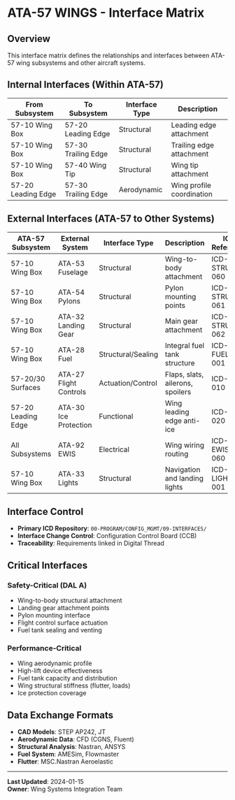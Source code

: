 # ATA-57 WINGS - Interface Matrix

## Overview

This interface matrix defines the relationships and interfaces between ATA-57 wing subsystems and other aircraft systems.

## Internal Interfaces (Within ATA-57)

| From Subsystem | To Subsystem | Interface Type | Description |
|----------------|--------------|----------------|-------------|
| 57-10 Wing Box | 57-20 Leading Edge | Structural | Leading edge attachment |
| 57-10 Wing Box | 57-30 Trailing Edge | Structural | Trailing edge attachment |
| 57-10 Wing Box | 57-40 Wing Tip | Structural | Wing tip attachment |
| 57-20 Leading Edge | 57-30 Trailing Edge | Aerodynamic | Wing profile coordination |

## External Interfaces (ATA-57 to Other Systems)

| ATA-57 Subsystem | External System | Interface Type | Description | ICD Reference |
|------------------|-----------------|----------------|-------------|---------------|
| 57-10 Wing Box | ATA-53 Fuselage | Structural | Wing-to-body attachment | ICD-STRUCT-060 |
| 57-10 Wing Box | ATA-54 Pylons | Structural | Pylon mounting points | ICD-STRUCT-061 |
| 57-10 Wing Box | ATA-32 Landing Gear | Structural | Main gear attachment | ICD-STRUCT-062 |
| 57-10 Wing Box | ATA-28 Fuel | Structural/Sealing | Integral fuel tank structure | ICD-FUEL-001 |
| 57-20/30 Surfaces | ATA-27 Flight Controls | Actuation/Control | Flaps, slats, ailerons, spoilers | ICD-FCS-010 |
| 57-20 Leading Edge | ATA-30 Ice Protection | Functional | Wing leading edge anti-ice | ICD-ICE-020 |
| All Subsystems | ATA-92 EWIS | Electrical | Wing wiring routing | ICD-EWIS-060 |
| 57-10 Wing Box | ATA-33 Lights | Structural | Navigation and landing lights | ICD-LIGHTS-001 |

## Interface Control

- **Primary ICD Repository**: `00-PROGRAM/CONFIG_MGMT/09-INTERFACES/`
- **Interface Change Control**: Configuration Control Board (CCB)
- **Traceability**: Requirements linked in Digital Thread

## Critical Interfaces

### Safety-Critical (DAL A)
- Wing-to-body structural attachment
- Landing gear attachment points
- Pylon mounting interface
- Flight control surface actuation
- Fuel tank sealing and venting

### Performance-Critical
- Wing aerodynamic profile
- High-lift device effectiveness
- Fuel tank capacity and distribution
- Wing structural stiffness (flutter, loads)
- Ice protection coverage

## Data Exchange Formats

- **CAD Models**: STEP AP242, JT
- **Aerodynamic Data**: CFD (CGNS, Fluent)
- **Structural Analysis**: Nastran, ANSYS
- **Fuel System**: AMESim, Flowmaster
- **Flutter**: MSC.Nastran Aeroelastic

---

**Last Updated**: 2024-01-15  
**Owner**: Wing Systems Integration Team

